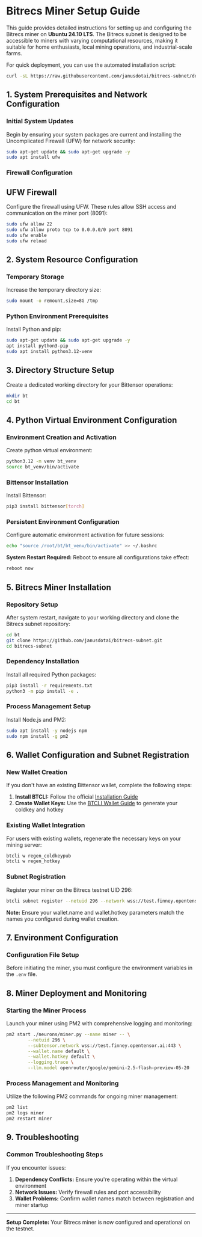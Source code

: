 # Bitrecs Miner Setup Guide

This guide provides detailed instructions for setting up and configuring the Bitrecs miner on **Ubuntu 24.10 LTS**. The Bitrecs subnet is designed to be accessible to miners with varying computational resources, making it suitable for home enthusiasts, local mining operations, and industrial-scale farms.

For quick deployment, you can use the automated installation script:
```bash
curl -sL https://raw.githubusercontent.com/janusdotai/bitrecs-subnet/docs/scripts/install_miner.sh | bash
```

## 1. System Prerequisites and Network Configuration

### Initial System Updates
Begin by ensuring your system packages are current and installing the Uncomplicated Firewall (UFW) for network security:

```bash
sudo apt-get update && sudo apt-get upgrade -y
sudo apt install ufw
```

### Firewall Configuration
## UFW Firewall
Configure the firewall using UFW. These rules allow SSH access and communication on the miner port (8091):

```bash
sudo ufw allow 22
sudo ufw allow proto tcp to 0.0.0.0/0 port 8091
sudo ufw enable
sudo ufw reload
```

## 2. System Resource Configuration

### Temporary Storage
Increase the temporary directory size:

```bash
sudo mount -o remount,size=8G /tmp
```

### Python Environment Prerequisites
Install Python and pip:

```bash
sudo apt-get update && sudo apt-get upgrade -y
apt install python3-pip
sudo apt install python3.12-venv
```

## 3. Directory Structure Setup

Create a dedicated working directory for your Bittensor operations:

```bash
mkdir bt
cd bt
```

## 4. Python Virtual Environment Configuration

### Environment Creation and Activation
Create python virtual environment:

```bash
python3.12 -m venv bt_venv
source bt_venv/bin/activate
```

### Bittensor Installation
Install Bittensor:

```bash
pip3 install bittensor[torch]
```

### Persistent Environment Configuration
Configure automatic environment activation for future sessions:

```bash
echo "source /root/bt/bt_venv/bin/activate" >> ~/.bashrc
```

**System Restart Required:** Reboot to ensure all configurations take effect:
```bash
reboot now
```

## 5. Bitrecs Miner Installation

### Repository Setup
After system restart, navigate to your working directory and clone the Bitrecs subnet repository:

```bash
cd bt
git clone https://github.com/janusdotai/bitrecs-subnet.git
cd bitrecs-subnet
```

### Dependency Installation
Install all required Python packages:

```bash
pip3 install -r requirements.txt
python3 -m pip install -e .
```

### Process Management Setup
Install Node.js and PM2:

```bash
sudo apt install -y nodejs npm
sudo npm install -g pm2
```

## 6. Wallet Configuration and Subnet Registration

### New Wallet Creation
If you don't have an existing Bittensor wallet, complete the following steps:

1. **Install BTCLI:** Follow the official [Installation Guide](https://docs.bittensor.com/getting-started/install-btcli)
2. **Create Wallet Keys:** Use the [BTCLI Wallet Guide](https://docs.bittensor.com/btcli#btcli-wallet) to generate your coldkey and hotkey

### Existing Wallet Integration
For users with existing wallets, regenerate the necessary keys on your mining server:

```bash
btcli w regen_coldkeypub
btcli w regen_hotkey
```

### Subnet Registration
Register your miner on the Bitrecs testnet UID 296:

```bash
btcli subnet register --netuid 296 --network wss://test.finney.opentensor.ai:443 --wallet.name default --wallet.hotkey default
```

**Note:** Ensure your wallet.name and wallet.hotkey parameters match the names you configured during wallet creation.

## 7. Environment Configuration

### Configuration File Setup
Before initiating the miner, you must configure the environment variables in the `.env` file. 

## 8. Miner Deployment and Monitoring

### Starting the Miner Process
Launch your miner using PM2 with comprehensive logging and monitoring:

```bash
pm2 start ./neurons/miner.py --name miner -- \
        --netuid 296 \
        --subtensor.network wss://test.finney.opentensor.ai:443 \
        --wallet.name default \
        --wallet.hotkey default \
        --logging.trace \
        --llm.model openrouter/google/gemini-2.5-flash-preview-05-20
```

### Process Management and Monitoring
Utilize the following PM2 commands for ongoing miner management:

```bash
pm2 list
pm2 logs miner     
pm2 restart miner
```

## 9. Troubleshooting

### Common Troubleshooting Steps
If you encounter issues:

1. **Dependency Conflicts:** Ensure you're operating within the virtual environment
2. **Network Issues:** Verify firewall rules and port accessibility
3. **Wallet Problems:** Confirm wallet names match between registration and miner startup

---

**Setup Complete:** Your Bitrecs miner is now configured and operational on the testnet. 